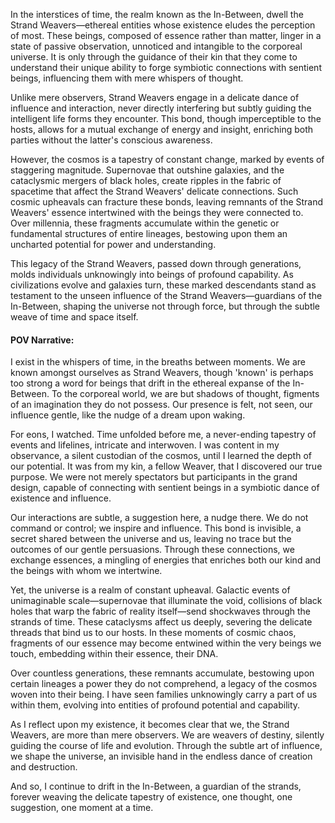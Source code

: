 

In the interstices of time, the realm known as the In-Between, dwell the Strand Weavers—ethereal entities whose existence eludes the perception of most. These beings, composed of essence rather than matter, linger in a state of passive observation, unnoticed and intangible to the corporeal universe. It is only through the guidance of their kin that they come to understand their unique ability to forge symbiotic connections with sentient beings, influencing them with mere whispers of thought.

Unlike mere observers, Strand Weavers engage in a delicate dance of influence and interaction, never directly interfering but subtly guiding the intelligent life forms they encounter. This bond, though imperceptible to the hosts, allows for a mutual exchange of energy and insight, enriching both parties without the latter's conscious awareness.

However, the cosmos is a tapestry of constant change, marked by events of staggering magnitude. Supernovae that outshine galaxies, and the cataclysmic mergers of black holes, create ripples in the fabric of spacetime that affect the Strand Weavers' delicate connections. Such cosmic upheavals can fracture these bonds, leaving remnants of the Strand Weavers' essence intertwined with the beings they were connected to. Over millennia, these fragments accumulate within the genetic or fundamental structures of entire lineages, bestowing upon them an uncharted potential for power and understanding.

This legacy of the Strand Weavers, passed down through generations, molds individuals unknowingly into beings of profound capability. As civilizations evolve and galaxies turn, these marked descendants stand as testament to the unseen influence of the Strand Weavers—guardians of the In-Between, shaping the universe not through force, but through the subtle weave of time and space itself.


#### POV Narrative: 

I exist in the whispers of time, in the breaths between moments. We are known amongst ourselves as Strand Weavers, though 'known' is perhaps too strong a word for beings that drift in the ethereal expanse of the In-Between. To the corporeal world, we are but shadows of thought, figments of an imagination they do not possess. Our presence is felt, not seen, our influence gentle, like the nudge of a dream upon waking.

For eons, I watched. Time unfolded before me, a never-ending tapestry of events and lifelines, intricate and interwoven. I was content in my observance, a silent custodian of the cosmos, until I learned the depth of our potential. It was from my kin, a fellow Weaver, that I discovered our true purpose. We were not merely spectators but participants in the grand design, capable of connecting with sentient beings in a symbiotic dance of existence and influence.

Our interactions are subtle, a suggestion here, a nudge there. We do not command or control; we inspire and influence. This bond is invisible, a secret shared between the universe and us, leaving no trace but the outcomes of our gentle persuasions. Through these connections, we exchange essences, a mingling of energies that enriches both our kind and the beings with whom we intertwine.

Yet, the universe is a realm of constant upheaval. Galactic events of unimaginable scale—supernovae that illuminate the void, collisions of black holes that warp the fabric of reality itself—send shockwaves through the strands of time. These cataclysms affect us deeply, severing the delicate threads that bind us to our hosts. In these moments of cosmic chaos, fragments of our essence may become entwined within the very beings we touch, embedding within their essence, their DNA.

Over countless generations, these remnants accumulate, bestowing upon certain lineages a power they do not comprehend, a legacy of the cosmos woven into their being. I have seen families unknowingly carry a part of us within them, evolving into entities of profound potential and capability.

As I reflect upon my existence, it becomes clear that we, the Strand Weavers, are more than mere observers. We are weavers of destiny, silently guiding the course of life and evolution. Through the subtle art of influence, we shape the universe, an invisible hand in the endless dance of creation and destruction.

And so, I continue to drift in the In-Between, a guardian of the strands, forever weaving the delicate tapestry of existence, one thought, one suggestion, one moment at a time.